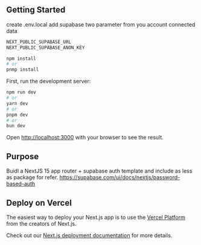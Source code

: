 ## Getting Started

create .env.local
add supabase two parameter from you account connected data

```bash
NEXT_PUBLIC_SUPABASE_URL
NEXT_PUBLIC_SUPABASE_ANON_KEY
```

```bash
npm install
# or
pnmp install 
```

First, run the development server:

```bash
npm run dev
# or
yarn dev
# or
pnpm dev
# or
bun dev
```

Open [http://localhost:3000](http://localhost:3000) with your browser to see the result.

## Purpose

Buidl a NextJS 15 app router + supabase auth template and include as less as package for refer.
https://supabase.com/ui/docs/nextjs/password-based-auth

## Deploy on Vercel

The easiest way to deploy your Next.js app is to use the [Vercel Platform](https://vercel.com/new?utm_medium=default-template&filter=next.js&utm_source=create-next-app&utm_campaign=create-next-app-readme) from the creators of Next.js.

Check out our [Next.js deployment documentation](https://nextjs.org/docs/app/building-your-application/deploying) for more details.
